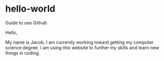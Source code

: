 # hello-world
Guide to use Github


Hello,

My name is Jacob, I am currently working toward getting my computer science degree. I am using this website to further my skills and learn new things in coding
